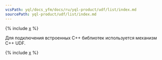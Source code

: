 ```yaml
---
vcsPath: yql/docs_yfm/docs/ru/yql-product/udf/list/index.md
sourcePath: yql-product/udf/list/index.md
---
```

{% include [x](_includes/index/intro.md) %}

Для подключения встроенных C++ библиотек используется механизм С++ UDF.

{% include [x](_includes/index/list.md) %}

<!---
[comment]: <> Перегенерировать основу списка: grep 'udf/list' index.yml | grep -v index | tr -d \': | awk '{print "* ["$2"](../../"$3")";}'
-->
